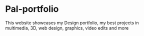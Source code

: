# Pal-portfolio
This website showcases my Design portfolio, my best projects in multimedia, 3D, web design, graphics, video edits and more
